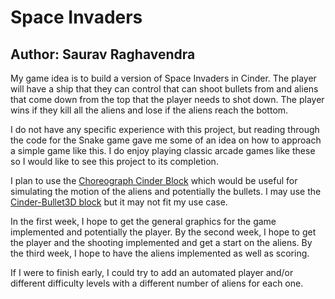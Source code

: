 # Space Invaders

Author: Saurav Raghavendra
---

My game idea is to build a version of Space Invaders in Cinder. The player will have a ship that they can control that can shoot bullets from and aliens that come down from the top that the player needs to shot down. The player wins if they kill all the aliens and lose if the aliens reach the bottom.

I do not have any specific experience with this project, but reading through the code for the Snake game gave me some of an idea on how to approach a simple game like this. I do enjoy playing classic arcade games like these so I would like to see this project to its completion.

I plan to use the [Choreograph Cinder Block](https://github.com/sansumbrella/Choreograph) which would be useful for simulating the motion of the aliens and potentially the bullets. I may use the [Cinder-Bullet3D block](https://github.com/ryanbartley/Cinder-Bullet3D) but it may not fit my use case.

In the first week, I hope to get the general graphics for the game implemented and potentially the player. By the second week, I hope to get the player and the shooting implemented and get a start on the aliens. By the third week, I hope to have the aliens implemented as well as scoring.

If I were to finish early, I could try to add an automated player and/or different difficulty levels with a different number of aliens for each one.
